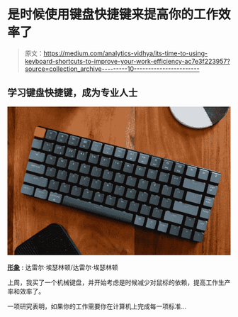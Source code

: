 # 是时候使用键盘快捷键来提高你的工作效率了

> 原文：<https://medium.com/analytics-vidhya/its-time-to-using-keyboard-shortcuts-to-improve-your-work-efficiency-ac7e3f223957?source=collection_archive---------10----------------------->

## 学习键盘快捷键，成为专业人士

![](img/9a5f9f4dafae2d972df27d02a2968d7d.png)

[**形象**](https://techcrunch.com/2021/03/01/the-keyboards-of-techcrunchs-editorial-staff/) **:** 达雷尔·埃瑟林顿/达雷尔·埃瑟林顿

上周，我买了一个机械键盘，并开始考虑是时候减少对鼠标的依赖，提高工作生产率和效率了。

一项研究表明，如果你的工作需要你在计算机上完成每一项标准…